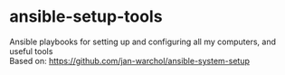 # ansible-setup-tools
Ansible playbooks for setting up and configuring all my computers, and useful tools  
Based on: https://github.com/jan-warchol/ansible-system-setup
